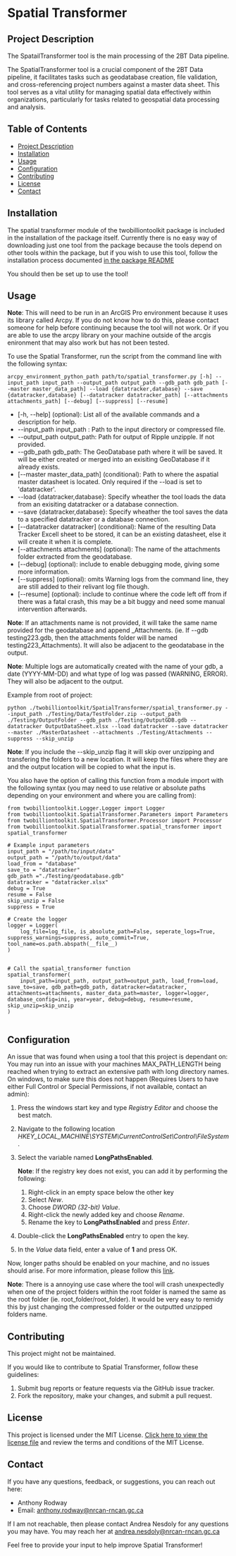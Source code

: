 # Spatial Transformer

## Project Description

The SpatailTransformer tool is the main processing of the 2BT Data pipeline. 

The SpatialTransformer tool is a crucial component of the 2BT Data pipeline, it facilitates tasks such as geodatabase creation, file validation, and cross-referencing project numbers against a master data sheet. This tool serves as a vital utility for managing spatial data effectively within organizations, particularly for tasks related to geospatial data processing and analysis.

## Table of Contents

- [Project Description](#project-description)
- [Installation](#installation)
- [Usage](#usage)
- [Configuration](#configuration)
- [Contributing](#contributing)
- [License](#license)
- [Contact](#contact)

## Installation

The spatial transformer module of the twobilliontoolkit package is included in the installation of the package itself. Currently there is no easy way of downloading just one tool from the package because the tools depend on other tools within the package, but if you wish to use this tool, follow the installation process documented [in the package README](../../README.md)

You should then be set up to use the tool!

## Usage

**Note**: This will need to be run in an ArcGIS Pro environment because it uses its library called Arcpy. If you do not know how to do this, please contact someone for help before continuing because the tool will not work. Or if you are able to use the arcpy library on your machine outside of the arcgis enironment that may also work but has not been tested.

To use the Spatial Transformer, run the script from the command line with the following syntax:
```
arcpy_environment_python_path path/to/spatial_transformer.py [-h] --input_path input_path --output_path output_path --gdb_path gdb_path [--master master_data_path] --load {datatracker,database} --save {datatracker,database} [--datatracker datatracker_path] [--attachments attachments_path] [--debug] [--suppress] [--resume]
```
- [-h, --help] (optional): List all of the available commands and a description for help.
- --input_path input_path : Path to the input directory or compressed file.
- --output_path output_path: Path for output of Ripple unzipple. If not provided.
- --gdb_path gdb_path: The GeoDatabase path where it will be saved. It will be either created or merged into an exisiting GeoDatabase if it already exists.
- [--master master_data_path] (conditional): Path to where the aspatial master datasheet is located. Only required if the --load is set to 'datatracker'.
- --load {datatracker,database}: Specify wheather the tool loads the data from an exisiting datatracker or a database connection. 
- --save {datatracker,database}: Specify wheather the tool saves the data to a specified datatracker or a database connection. 
- [--datatracker datatracker] (conditional): Name of the resulting Data Tracker Excell sheet to be stored, it can be an existing datasheet, else it will create it when it is complete.
- [--attachments attachments] (optional): The name of the attachments folder extracted from the geodatabase.
- [--debug] (optional): include to enable debugging mode, giving some more information.
- [--suppress] (optional): omits Warning logs from the command line, they are still added to their relivant log file though.
- [--resume] (optional): include to continue where the code left off from if there was a fatal crash, this may be a bit buggy and need some manual intervention afterwards.

**Note**: If an attachments name is not provided, it will take the same name provided for the geodatabase and append _Attachments. (ie. If --gdb testing223.gdb, then the attachments folder will be named testing223_Attachments). It will also be adjacent to the geodatabase in the output.

**Note**: Multiple logs are automatically created with the name of your gdb, a date (YYYY-MM-DD) and what type of log was passed (WARNING, ERROR). They will also be adjacent to the output.

Example from root of project:
```
python ./twobilliontoolkit/SpatialTransformer/spatial_transformer.py --input_path ./Testing/Data/TestFolder.zip --output_path ./Testing/OutputFolder --gdb_path ./Testing/OutputGDB.gdb --datatracker OutputDataSheet.xlsx --load datatracker --save datatracker --master ./MasterDatasheet --attachments ./Testing/Attachments --suppress --skip_unzip
```

**Note**: If you include the --skip_unzip flag it will skip over unzipping and transfering the folders to a new location. It will keep the files where they are and the output location will be copied to what the input is.

You also have the option of calling this function from a module import with the following syntax (you may need to use relative or absolute paths depending on your environment and where you are calling from):
```
from twobilliontoolkit.Logger.Logger import Logger
from twobilliontoolkit.SpatialTransformer.Parameters import Parameters
from twobilliontoolkit.SpatialTransformer.Processor import Processor
from twobilliontoolkit.SpatialTransformer.spatial_transformer import spatial_transformer

# Example input parameters
input_path = "/path/to/input/data"
output_path = "/path/to/output/data"
load_from = "database"
save_to = "datatracker"
gdb_path ="./Testing/geodatabase.gdb"
datatracker = "datatracker.xlsx"
debug = True
resume = False
skip_unzip = False
suppress = True

# Create the logger
logger = Logger(
    log_file=log_file, is_absolute_path=False, seperate_logs=True, suppress_warnings=suppress, auto_commit=True, tool_name=os.path.abspath(__file__)
)
        

# Call the spatial_transformer function
spatial_transformer(
    input_path=input_path, output_path=output_path, load_from=load, save_to=save, gdb_path=gdb_path, datatracker=datatracker, attachments=attachments, master_data_path=master, logger=logger, database_config=ini, year=year, debug=debug, resume=resume, skip_unzip=skip_unzip
)
    
```

## Configuration

An issue that was found when using a tool that this project is dependant on: You may run into an issue with your machines MAX_PATH_LENGTH being reached when trying to extract an extensive path with long directory names. On windows, to make sure this does not happen (Requires Users to have either Full Control or Special Permissions, if not available, contact an admin):

1. Press the windows start key and type *Registry Editor* and choose the best match.
2. Navigate to the following location
*HKEY_LOCAL_MACHINE\SYSTEM\CurrentControlSet\Control\FileSystem*.
3. Select the variable named **LongPathsEnabled**.
    
    **Note**: If the registry key does not exist, you can add it by performing the following:
    
    1. Right-click in an empty space below the other key
    2. Select *New*.
    3. Choose *DWORD (32-bit) Value*.
    4. Right-click the newly added key and choose *Rename*.
    5. Rename the key to **LongPathsEnabled** and press *Enter*.

4. Double-click the **LongPathsEnabled** entry to open the key.
5. In the *Value* data field, enter a value of **1** and press OK.

Now, longer paths should be enabled on your machine, and no issues should arise. For more information, please follow this [link](https://www.autodesk.com/support/technical/article/caas/sfdcarticles/sfdcarticles/The-Windows-10-default-path-length-limitation-MAX-PATH-is-256-characters.html#:~:text=By%20default%2C%20Windows%20uses%20a,Files%2C%20Paths%2C%20and%20Namespaces.).

**Note**: There is a annoying use case where the tool will crash unexpectedly when one of the project folders within the root folder is named the same as the root folder (ie. root_folder/root_folder). It would be very easy to remidy this by just changing the compressed folder or the outputted unzipped folders name.

## Contributing

This project might not be maintained.

If you would like to contribute to Spatial Transformer, follow these guidelines:

1. Submit bug reports or feature requests via the GitHub issue tracker.
2. Fork the repository, make your changes, and submit a pull request.

## License

This project is licensed under the MIT License. [Click here to view the license file](../LICENSE) and review the terms and conditions of the MIT License.

## Contact

If you have any questions, feedback, or suggestions, you can reach out here:

- Anthony Rodway
- Email: anthony.rodway@nrcan-rncan.gc.ca

If I am not reachable, then please contact Andrea Nesdoly for any questions you may have. You may reach her at andrea.nesdoly@nrcan-rncan.gc.ca

Feel free to provide your input to help improve Spatial Transformer!
